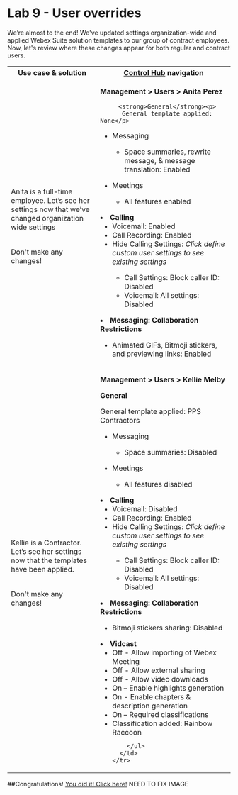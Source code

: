 # Lab 9 - User overrides

We’re almost to the end! We've updated settings organization-wide and applied Webex Suite solution templates to our group of contract employees. Now, let's review where these changes appear for both regular and contract users. 

<table>
  <tbody>
    <tr>
      <th style="width:40%;">Use case & solution</th>
      <th style="width:60%;"><a href="http://admin.webex.com/" target="_blank">Control Hub</a> navigation</th>
    </tr>
    <tr>
      <td style="width:40%;">
        <p>Anita is a full-time employee. Let’s see her settings now that we’ve changed organization wide settings</p><br>
    Don't make any changes!
      </td>
      <td style="width:60%;">
        <p><strong>Management &gt; Users &gt; Anita Perez</strong></p>
   
         <strong>General</strong><p>
          General template applied: None</p>
<ul>
<li>Messaging</li>
              <ul><li>Space summaries, rewrite message, & message translation: Enabled</li></ul></ul>
              <ul><li> Meetings</li>
              <ul><li>All features enabled</li></ul>
            </ul>
          </li>
          <li><strong>Calling</strong>
            <ul>
              <li>Voicemail: Enabled</li>
              <li>Call Recording: Enabled</li>
              <li>Hide Calling Settings:<i> Click define custom user settings to see existing settings</i></li>
              <ul><li>Call Settings: Block caller ID: Disabled
              <li>Voicemail: All settings: Disabled</li></ul>
            </ul></ul></li>
          <li><strong>Messaging: Collaboration Restrictions</strong></li>
              <ul>
              <li>Animated GIFs, Bitmoji stickers, and previewing links: Enabled</li></ul>
            </ul>
          </li>
        </ul>
      </td>
    </tr>
    <tr>
      <td style="width:40%;">
        <p>Kellie is a Contractor. Let’s see her settings now that the templates have been applied.</p><br>
    Don't make any changes!
      </td>
      <td style="width:60%;">
        <p><strong>Management &gt; Users &gt; Kellie Melby</strong></p>
        <strong>General</strong><p>
          General template applied: PPS Contractors</p>
           <ul>
              <li>Messaging</li>
              <ul> <li>Space summaries: Disabled</li></ul></ul>
              <ul>
              <li> Meetings</li>
              <ul><li>All features disabled</li></ul>
            </ul>
          </li>
             <li><strong>Calling</strong>
            <ul>
              <li>Voicemail: Disabled</li>
              <li>Call Recording: Enabled</li>
              <li>Hide Calling Settings:<i> Click define custom user settings to see existing settings</i></li>
              <ul><li>Call Settings: Block caller ID: Disabled
              <li>Voicemail: All settings: Disabled</li></ul>
            </ul></ul></li>
          <li><strong>Messaging: Collaboration Restrictions</strong></li>
              <ul>
              <li>Bitmoji stickers sharing: Disabled</li></ul>
            </ul>
          </li>
        </ul>
          <li><strong>Vidcast</strong> <ul>
              <li>Off - Allow importing of Webex Meeting</li>
              <li>Off - Allow external sharing</li>
              <li>Off - Allow video downloads</li>
              <li>On – Enable highlights generation</li>
              <li>On - Enable chapters &amp; description generation</li>
              <li>On – Required classifications</li>
               <li>Classification added: Rainbow Raccoon</li>
         
          
        </ul>
      </td>
    </tr>
  </tbody>
</table>

##Congratulations!
<a href="https://webexcc-sa.github.io/LAB-1111//template_assets/EndofLab.png" target="blank">You did it! Click here!</a> NEED TO FIX IMAGE
